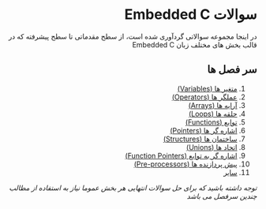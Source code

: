 <div dir="rtl">


# سوالات Embedded C

در اینجا مجموعه سوالاتی گردآوری شده است، از سطح مقدماتی تا سطح پیشرفته که در قالب بخش های مختلف زبان Embedded C 

## سر فصل ها
1. [متغیر ها (Variables)](./Questions/Variables.md)
2. [عملگر ها (Operators)](./Questions/Operators.md)
3. [آرایه ها (Arrays)](./Questions/Arrays.md)
4. [حلقه ها (Loops)](./Questions/Loops.md)
5. [توابع (Functions)](./Questions/Functions.md)
6. [اشاره گر ها (Pointers)](./Questions/Pointers.md)
7. [ساختمان ها (Structures)](./Questions/Structures.md)
8. [اتحاد ها (Unions)](./Questions/Unions.md)
9. [اشاره گر به توابع (Function Pointers)](./Questions/Function-Pointers.md)
10. [پیش پردازنده ها (Pre-processors)](./Questions/Preprocessors.md)
11. [سایر](./Questions/Misc.md)

*توجه داشته باشید که برای حل سوالات انتهایی هر بخش عموما نیاز به استفاده از مطالب چندین سرفصل می باشد*

</div>